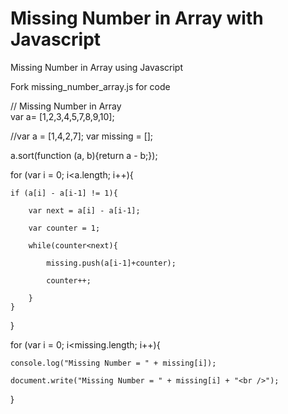# Missing Number in Array with Javascript
Missing Number in Array using Javascript

Fork missing_number_array.js for code

// Missing Number in Array  
var a= [1,2,3,4,5,7,8,9,10];

//var a = [1,4,2,7];
var missing = [];

a.sort(function (a, b){return a - b;});

for (var i = 0; i<a.length; i++){
    
    if (a[i] - a[i-1] != 1){
        
        var next = a[i] - a[i-1];
        
        var counter = 1;
        
        while(counter<next){
            
            missing.push(a[i-1]+counter);
            
            counter++;
            
        }
    }
}


for (var i = 0; i<missing.length; i++){
    
    console.log("Missing Number = " + missing[i]);
    
    document.write("Missing Number = " + missing[i] + "<br />");
    
} 
